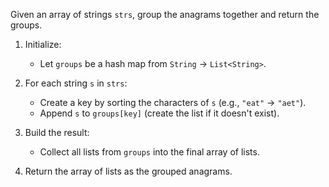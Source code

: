 Given an array of strings `strs`, group the anagrams together and return the groups.

1. Initialize:
    - Let `groups` be a hash map from `String` → `List<String>`.

2. For each string `s` in `strs`:
    - Create a key by sorting the characters of `s` (e.g., `"eat"` → `"aet"`).
    - Append `s` to `groups[key]` (create the list if it doesn't exist).

3. Build the result:
    - Collect all lists from `groups` into the final array of lists.

4. Return the array of lists as the grouped anagrams.

